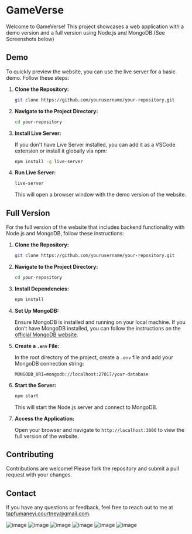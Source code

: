 # GameVerse 

Welcome to GameVerse! This project showcases a web application with a demo version and a full version using Node.js and MongoDB.(See Screenshots below)

## Demo

To quickly preview the website, you can use the live server for a basic demo. Follow these steps:

1. **Clone the Repository:**

    ```bash
    git clone https://github.com/yourusername/your-repository.git
    ```

2. **Navigate to the Project Directory:**

    ```bash
    cd your-repository
    ```

3. **Install Live Server:**

    If you don't have Live Server installed, you can add it as a VSCode extension or install it globally via npm:

    ```bash
    npm install -g live-server
    ```

4. **Run Live Server:**

    ```bash
    live-server
    ```

   This will open a browser window with the demo version of the website.

## Full Version

For the full version of the website that includes backend functionality with Node.js and MongoDB, follow these instructions:

1. **Clone the Repository:**

    ```bash
    git clone https://github.com/yourusername/your-repository.git
    ```

2. **Navigate to the Project Directory:**

    ```bash
    cd your-repository
    ```

3. **Install Dependencies:**

    ```bash
    npm install
    ```

4. **Set Up MongoDB:**

    Ensure MongoDB is installed and running on your local machine. If you don’t have MongoDB installed, you can follow the instructions on the [official MongoDB website](https://www.mongodb.com/try/download/community).

5. **Create a `.env` File:**

    In the root directory of the project, create a `.env` file and add your MongoDB connection string:

    ```plaintext
    MONGODB_URI=mongodb://localhost:27017/your-database
    ```

6. **Start the Server:**

    ```bash
    npm start
    ```

    This will start the Node.js server and connect to MongoDB.

7. **Access the Application:**

    Open your browser and navigate to `http://localhost:3000` to view the full version of the website.

## Contributing

Contributions are welcome! Please fork the repository and submit a pull request with your changes.

## Contact

If you have any questions or feedback, feel free to reach out to me at tapfumaneyi.courtney@gmail.com.


![image](https://github.com/user-attachments/assets/a7e4e1fb-dd02-4631-ab36-9bd66a96d604)
![image](https://github.com/user-attachments/assets/59d229fc-bcd7-4120-ad02-90e6b4ed1382)
![image](https://github.com/user-attachments/assets/b6ad07f0-bbe0-43f5-9060-c181d3327673)
![image](https://github.com/user-attachments/assets/3bf78621-5742-4167-be5f-a988983fa082)
![image](https://github.com/user-attachments/assets/d3016358-ac2e-41a4-9bd9-4bb870c4d8e2)
![image](https://github.com/user-attachments/assets/732ff581-4085-4993-802a-27bd901ddf9c)



